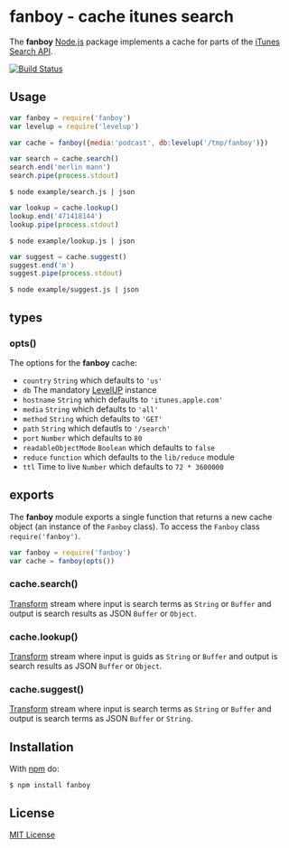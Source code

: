 
# fanboy - cache itunes search

The **fanboy** [Node.js](http://nodejs.org/) package implements a cache for parts of the [iTunes Search API](https://www.apple.com/itunes/affiliates/resources/documentation/itunes-cache-web-service-search-api.html).

[![Build Status](https://secure.travis-ci.org/michaelnisi/fanboy.svg)](http://travis-ci.org/michaelnisi/fanboy)

## Usage

```js
var fanboy = require('fanboy')
var levelup = require('levelup')

var cache = fanboy({media:'podcast', db:levelup('/tmp/fanboy')})
```

```js
var search = cache.search()
search.end('merlin mann')
search.pipe(process.stdout)
```

```
$ node example/search.js | json
```

```js
var lookup = cache.lookup()
lookup.end('471418144')
lookup.pipe(process.stdout)
```

```
$ node example/lookup.js | json
```

```js
var suggest = cache.suggest()
suggest.end('m')
suggest.pipe(process.stdout)
```

```
$ node example/suggest.js | json
```

## types

### opts()

The options for the **fanboy** cache:

- `country` `String` which defaults to `'us'`
- `db` The mandatory [LevelUP](https://github.com/rvagg/node-levelup) instance
- `hostname` `String` which defaults to `'itunes.apple.com'`
- `media` `String` which defaults to `'all'`
- `method` `String` which defaults to `'GET'`
- `path` `String` which defautls to `'/search'`
- `port` `Number` which defaults to `80`
- `readableObjectMode` `Boolean` which defaults to `false`
- `reduce` `function` which defaults to the `lib/reduce` module
- `ttl` Time to live `Number` which defaults to `72 * 3600000`

## exports

The **fanboy** module exports a single function that returns a new cache object (an instance of the `Fanboy` class). To access the `Fanboy` class `require('fanboy')`.

```js
var fanboy = require('fanboy')
var cache = fanboy(opts())
```

### cache.search()

[Transform](http://nodejs.org/api/stream.html#stream_class_stream_transform)  stream where input is search terms as `String` or `Buffer` and output is search results as JSON `Buffer` or `Object`.

### cache.lookup()

[Transform](http://nodejs.org/api/stream.html#stream_class_stream_transform) stream where input is guids as `String` or `Buffer` and output is search results as JSON `Buffer` or `Object`.

### cache.suggest()

[Transform](http://nodejs.org/api/stream.html#stream_class_stream_transform) stream where input is search terms as `String` or `Buffer` and output is search terms as JSON `Buffer` or `String`.

## Installation

With [npm](https://npmjs.org/package/fanboy) do:

```
$ npm install fanboy
```

## License

[MIT License](https://github.com/michaelnisi/fanboy/blob/master/LICENSE)
